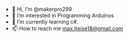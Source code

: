 - 👋 Hi, I’m @makerpro299
- 👀 I’m interested in Programming Arduinos
- 🌱 I’m currently learning c#.
- 📫 How to reach me max.heise18@gmail.com

<!---
makerpro299/makerpro299 is a ✨ special ✨ repository because its `README.md` (this file) appears on your GitHub profile.
You can click the Preview link to take a look at your changes.
--->
